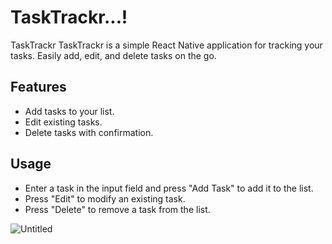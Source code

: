 

# TaskTrackr...!


TaskTrackr
TaskTrackr is a simple React Native application for tracking your tasks. Easily add, edit, and delete tasks on the go.

## Features

- Add tasks to your list.
- Edit existing tasks.
- Delete tasks with confirmation.

## Usage

-  Enter a task in the input field and press "Add Task" to add it to the list.
-  Press "Edit" to modify an existing task.
-  Press "Delete" to remove a task from the list.



![Untitled](https://github.com/rashmisharmila/TODO-APP/assets/108237108/88a91657-5246-4146-bea6-376c24463b8c)

